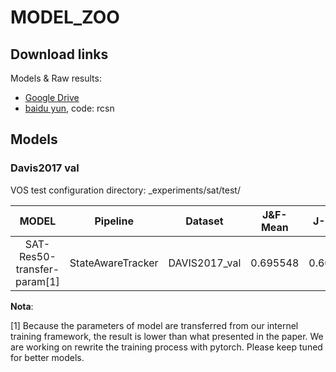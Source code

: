 # MODEL_ZOO

## Download links

Models & Raw results:

* [Google Drive](https://drive.google.com/open?id=1UXshq4k9WKx4hNkdpOagJLXPR57ZkBkg)
* [baidu yun](https://pan.baidu.com/s/1uZ26iZyVJm50dJ3GoLCQ9w), code: rcsn

## Models

### Davis2017 val

VOS test configuration directory: _experiments/sat/test/

| MODEL | Pipeline | Dataset | J&F-Mean | J-Mean | J-Recall| J-Decay| F-Mean | F-Recall| F-Decaly | FPS@GTX2080Ti |Config. Filename|
|:---:|:---:|:---:|:---:|:---:|:---:|:---:|:---:|:---:|:---:|:---:|:---:|
| SAT-Res50-transfer-param[1]|StateAwareTracker| DAVIS2017_val | 0.695548  |0.664442  |0.766905 | 0.182729  |0.726654 | 0.820361  |0.205859|~35|sat_res50-davis17.yaml 

__Nota__:

[1] Because the parameters of model are transferred from our internel training framework, the result is lower than what presented in the paper. We are working on rewrite the training process with pytorch. Please keep tuned for better models.